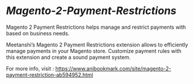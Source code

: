 # _Magento-2-Payment-Restrictions_
Magento 2 Payment Restrictions helps manage and restrict payments with based on business needs.  

Meetanshi’s Magento 2 Payment Restrictions extension allows to efficiently manage payments in your Magento store. Customize payment rules with this extension and create a sound payment system.  

For more info, visit : https://www.anibookmark.com/site/magento-2-payment-restriction-ab594952.html
